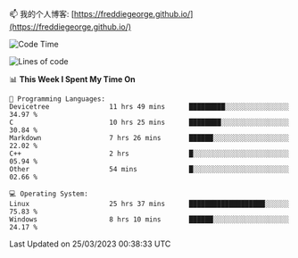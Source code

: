 

<!--
**FreddieGeorge/FreddieGeorge** is a ✨ _special_ ✨ repository because its `README.md` (this file) appears on your GitHub profile.

Here are some ideas to get you started:

- 🔭 I’m currently working on ...
- 🌱 I’m currently learning ...
- 👯 I’m looking to collaborate on ...
- 🤔 I’m looking for help with ...
- 💬 Ask me about ...
- 📫 How to reach me: ...
- 😄 Pronouns: ...
- ⚡ Fun fact: ...
-->


📫 我的个人博客: [https://freddiegeorge.github.io/](https://freddiegeorge.github.io/)


<!--START_SECTION:waka-->
![Code Time](http://img.shields.io/badge/Code%20Time-568%20hrs%2025%20mins-blue)

![Lines of code](https://img.shields.io/badge/From%20Hello%20World%20I%27ve%20Written-1.3%20million%20lines%20of%20code-blue)

📊 **This Week I Spent My Time On** 

```text
💬 Programming Languages: 
Devicetree               11 hrs 49 mins      █████████░░░░░░░░░░░░░░░░   34.97 % 
C                        10 hrs 25 mins      ████████░░░░░░░░░░░░░░░░░   30.84 % 
Markdown                 7 hrs 26 mins       ██████░░░░░░░░░░░░░░░░░░░   22.02 % 
C++                      2 hrs               █░░░░░░░░░░░░░░░░░░░░░░░░   05.94 % 
Other                    54 mins             █░░░░░░░░░░░░░░░░░░░░░░░░   02.66 % 

💻 Operating System: 
Linux                    25 hrs 37 mins      ███████████████████░░░░░░   75.83 % 
Windows                  8 hrs 10 mins       ██████░░░░░░░░░░░░░░░░░░░   24.17 % 
```


 Last Updated on 25/03/2023 00:38:33 UTC
<!--END_SECTION:waka-->
